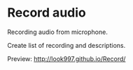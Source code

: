 # Record audio
Recording audio from microphone.

Create list of recording and descriptions.

Preview:
http://look997.github.io/Record/

